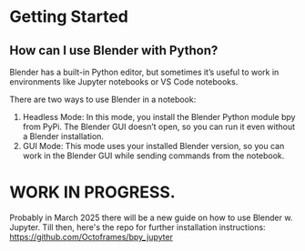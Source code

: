 # Getting Started

## How can I use Blender with Python?

Blender has a built-in Python editor, but sometimes it’s useful to work in environments like Jupyter notebooks or VS Code notebooks.

There are two ways to use Blender in a notebook:  

1.	Headless Mode: In this mode, you install the Blender Python module bpy from PyPi. The Blender GUI doesn’t open, so you can run it even without a Blender installation.  
2.	GUI Mode: This mode uses your installed Blender version, so you can work in the Blender GUI while sending commands from the notebook.

# WORK IN PROGRESS.

Probably in March 2025 there will be a new guide on how to use Blender w. Jupyter.
Till then, here's the repo for further installation instructions: https://github.com/Octoframes/bpy_jupyter

<!-- ## Python Package manger UV

For the installation, we use the package manager [uv](https://docs.astral.sh/uv/getting-started/installation/).

The advantage of `uv` is that it automatically manages and caches your environment. You can run the same command multiple times without needing virtual environments or handling Python installations manually.


Installation **macOS**:
`curl -LsSf https://astral.sh/uv/install.sh | sh`


Installation **Windows**:
`powershell -ExecutionPolicy ByPass -c "irm https://astral.sh/uv/install.ps1 | iex"`



## Using Headless Mode


To start the notebook, run:
`uvx --python 3.11 --with bpy==4.2.0 jupyter lab`

![alt text](first_render.png)


??? Code

    ```py
    import bpy
    from IPython.display import display, Image
    bpy.ops.render.render()
    bpy.data.images["Render Result"].save_render(filepath="img.png")
    display(Image(filename="img.png"))
    ```

**Note:** The headless mode will *only* run with Python 3.11 (as of Blender 4.2).

## Using GUI Mode

To set up Blender in GUI mode, we first register the Blender kernel with your notebook environment.



On **macOS**, run:  
`uvx blender_notebook install --blender-exec="/Applications/Blender.app/Contents/MacOS/Blender"`

`uvx --python 3.11 jupyter lab`

(under the hood, this is using [blender_notebook](https://github.com/cheng-chi/blender_notebook))

On **Windows**, run:  
`uvx blender_notebook install --blender-exec="C:\Program Files\Blender Foundation\Blender 4.2\blender.exe"`

`uvx --python 3.11 jupyter lab`
(Windows installation is not yet tested)

Once set up, you can select the Blender kernel in Jupyter Lab.

Select the Blender kernel in **JupyterLab** like this:
<video controls src="../jupyterlab_setup.mp4" title="Title"></video>


**Note**: GUI mode also works with other notebook environments, such as VS Code notebooks and Satyrn notebooks.


Select the Blender kernel in **VS Code** like this:
<video controls src="../vscode_setup.mp4" title="Title"></video> -->


